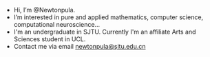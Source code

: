 - Hi, I’m @Newtonpula.
- I’m interested in pure and applied mathematics, computer science, computational neuroscience...
- I'm an undergraduate in SJTU. Currently I'm an affiliate Arts and Sciences student in UCL.
- Contact me via email newtonpula@sjtu.edu.cn
<!---
    I’m looking to collaborate on ...
--->

<!---
Newtonpula/Newtonpula is a ✨ special ✨ repository because its `README.md` (this file) appears on your GitHub profile.
You can click the Preview link to take a look at your changes.
--->
